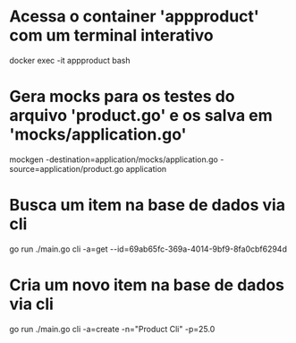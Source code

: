 # Acessa o container 'appproduct' com um terminal interativo

docker exec -it appproduct bash

# Gera mocks para os testes do arquivo 'product.go' e os salva em 'mocks/application.go'

mockgen -destination=application/mocks/application.go -source=application/product.go application

# Busca um item na base de dados via cli

go run ./main.go cli -a=get --id=69ab65fc-369a-4014-9bf9-8fa0cbf6294d

# Cria um novo item na base de dados via cli

go run ./main.go cli -a=create -n="Product Cli" -p=25.0
